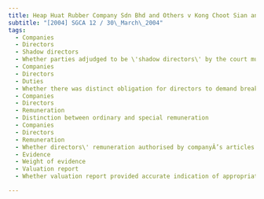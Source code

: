 ```yaml
---
title: Heap Huat Rubber Company Sdn Bhd and Others v Kong Choot Sian and Others 
subtitle: "[2004] SGCA 12 / 30\_March\_2004"
tags:
  - Companies
  - Directors
  - Shadow directors
  - Whether parties adjudged to be \'shadow directors\' by the court must comply with provisions in the companyÂ’s articles of association setting out formal requirements which \'directors\' must comply with
  - Companies
  - Directors
  - Duties
  - Whether there was distinct obligation for directors to demand breakdown of expenditure from parties claiming reimbursement for fees paid and services rendered
  - Companies
  - Directors
  - Remuneration
  - Distinction between ordinary and special remuneration
  - Companies
  - Directors
  - Remuneration
  - Whether directors\' remuneration authorised by companyÂ’s articles of association
  - Evidence
  - Weight of evidence
  - Valuation report
  - Whether valuation report provided accurate indication of appropriate sale price in respect of two land parcels

---
```


